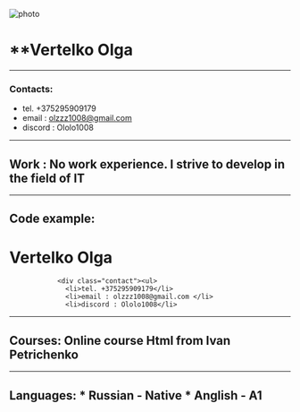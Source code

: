 ![photo](https://sun9-north.userapi.com/sun9-87/s/v1/if1/s1NrBfC_4f_VQlp94177PQs5KzwItPuemnmskgirxYXVyPX52ivbHGqNFiz6aHaXWOxjaSkl.jpg?size=810x1080&quality=96&type=album)
# **Vertelko Olga

---

### Contacts: 
+  tel. +375295909179   
+ email : olzzz1008@gmail.com 
+ discord : Ololo1008

---

## Work : No work experience. I strive to develop in the field of IT 

---

## Code example: <h1>Vertelko Olga</h1>
                <div class="contact"><ul>
                  <li>tel. +375295909179</li>
                  <li>email : olzzz1008@gmail.com </li>
                  <li>discord : Ololo1008</li>

---

## Courses: Online course Html from Ivan Petrichenko 

---

## Languages:  * Russian - Native  * Anglish - A1 
